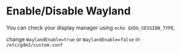 # Enable/Disable Wayland

You can check your display manager using `echo $XDG_SESSION_TYPE`.

change `WaylandEnable=true` or `WaylandEnable=false` in `/etc/gdm3/custom.conf`